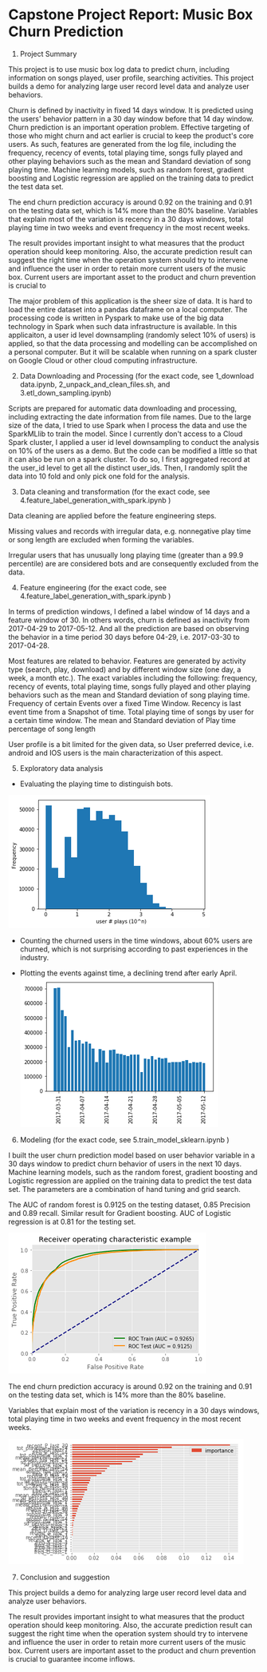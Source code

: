 # Capstone Project Report: Music Box Churn Prediction

1. Project Summary

This project is to use music box log data to predict churn, including information on songs
played, user profile, searching activities. This project builds a demo for analyzing large user record level data and analyze user behaviors.

Churn is defined by inactivity in fixed 14 days window. It is predicted using the users' behavior pattern in a 30 day window before that 14 day window.
Churn prediction is an important operation problem. Effective targeting of those who might churn and act earlier is crucial to keep the product's core
users. As such, features are generated from the log file, including the frequency,
recency of events, total playing time, songs fully played and other playing behaviors such as the mean and Standard deviation of song playing time.
Machine learning models, such as random forest, gradient boosting and Logistic regression are applied on the training data to predict
the test data set.

The end churn prediction accuracy is around 0.92 on the training and 0.91 on the testing data set, which is 14% more than the 80% baseline.
Variables that explain most of the variation is recency in a 30 days windows, total playing time in two weeks and event frequency in the most
recent weeks.

The result provides important insight to what measures that the product operation should keep monitoring.
Also, the accurate prediction result can suggest the right time when the operation system
should try to intervene and influence the user in order to retain more current users of the music box.
Current users are important asset to the product and churn prevention is crucial to

The major problem of this application is the sheer size of data. It is hard to load the entire dataset into a pandas dataframe on a local computer. The processing code is written in Pyspark
to make use of the big data technology in Spark when such data infrastructure is available. In this applicaiton,
a user id level downsampling (randomly select 10% of users) is applied, so that the data processing and modelling can be accomplished on a
personal computer. But it will be scalable when running on a spark cluster on Google Cloud or other cloud computing infrastructure.


2. Data Downloading and Processing
(for the exact code, see 1_download data.ipynb, 2_unpack_and_clean_files.sh, and 3.etl_down_sampling.ipynb)

Scripts are prepared for automatic data downloading and processing, including extracting the date information from file names.
Due to the large size of the data, I tried to use Spark when I process the data and use the SparkMLlib to train the model. Since I currently don't access to a Cloud Spark cluster,
I applied a user id level downsampling to conduct the analysis on 10% of the users as a demo. But the code can be modified a little so that it can also be run on a spark cluster.
To do so, I first aggregated record at the user_id level to get all the distinct user_ids. Then, I randomly split the data into 10 fold and only pick one fold for the analysis.

3. Data cleaning and transformation
(for the exact code, see 4.feature_label_generation_with_spark.ipynb )

Data cleaning are applied before the feature engineering steps.

Missing values and records with irregular data, e.g. nonnegative play time or song length
are excluded when forming the variables.

Irregular users that has unusually long playing time (greater than a 99.9 percentile) are
are considered bots and are consequently excluded from the data.

4. Feature engineering
(for the exact code, see 4.feature_label_generation_with_spark.ipynb )

In terms of prediction windows, I defined a label window of 14 days and a feature
window of 30. In others words, churn is defined as inactivity from 2017-04-29 to
2017-05-12. And all the prediction are based on observing the behavior in a time period 30 days before 04-29, i.e.
2017-03-30 to 2017-04-28.

Most features are related to behavior. Features are generated by activity type (search, play, download)
and by different window size (one day, a week, a month etc.). The exact variables including the following:
frequency, recency of events, total playing time, songs fully played and other playing behaviors such as
the mean and Standard deviation of song playing time.
Frequency of certain Events over a fixed Time Window.
Recency is last event time from a Snapshot of time.
Total playing time of songs by user for a certain time window.
The mean and Standard deviation of Play time percentage of song length

User profile is a bit limited for the given data, so User preferred device, i.e. android and IOS users is the main characterization of this aspect.

5.  Exploratory data analysis
* Evaluating the playing time to distinguish bots.

![User play time](img/bots.png)

* Counting the churned users in the time windows, about 60% users are churned, which is not surprising according to past experiences in the industry.


* Plotting the events against time, a declining trend after early April.
![Trend](img/trend.png)


6. Modeling
(for the exact code, see 5.train_model_sklearn.ipynb )

I built the user churn prediction model based on user behavior variable in a 30 days window to predict churn behavior of users
in the next 10 days. Machine learning models, such as the random forest, gradient boosting and Logistic regression are applied on the training data to predict
the test data set. The parameters are a combination of hand tuning and grid search.

The AUC of random forest is 0.9125 on the testing dataset, 0.85 Precision and 0.89 recall. Similar result for Gradient boosting.
AUC of Logistic regression is at 0.81 for the testing set.

![random forest AUC ](img/rfc_AUC.png)


The end churn prediction accuracy is around 0.92 on the training and 0.91 on the testing data set, which is 14% more than the 80% baseline.

Variables that explain most of the variation is recency in a 30 days windows, total playing time in two weeks and event frequency in the most recent weeks.

![feature importance](img/Feature_importance.png)


7. Conclusion and suggestion

This project builds a demo for analyzing large user record level data and analyze user behaviors.

The result provides important insight to what measures that the product operation should keep monitoring.
Also, the accurate prediction result can suggest the right time when the operation system
should try to intervene and influence the user in order to retain more current users of the music box.
Current users are important asset to the product and churn prevention is crucial to guarantee income inflows. 
